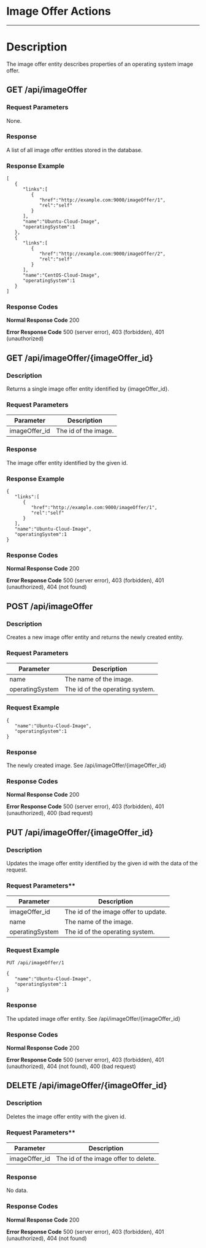 ﻿# Image Offer Actions
***
# Description
The image offer entity describes properties of an operating system image offer.

## GET /api/imageOffer

### Request Parameters
None.

### Response
A list of all image offer entities stored in the database.

### Response Example
```
[  
   {  
      "links":[  
         {  
            "href":"http://example.com:9000/imageOffer/1",
            "rel":"self"
         }
      ],
      "name":"Ubuntu-Cloud-Image",
      "operatingSystem":1
   },
   {  
      "links":[  
         {  
            "href":"http://example.com:9000/imageOffer/2",
            "rel":"self"
         }
      ],
      "name":"CentOS-Cloud-Image",
      "operatingSystem":1
   }
]
```
### Response Codes
**Normal Response Code** 200

**Error Response Code** 500 (server error), 403 (forbidden), 401 (unauthorized)

## GET /api/imageOffer/{imageOffer_id}

### Description
Returns a single image offer entity identified by {imageOffer_id}.

### Request Parameters

Parameter     | Description
------------- | -------------
imageOffer_id      | The id of the image.

### Response
The image offer entity identified by the given id.

### Response Example
```
{  
   "links":[  
      {  
         "href":"http://example.com:9000/imageOffer/1",
         "rel":"self"
      }
   ],
   "name":"Ubuntu-Cloud-Image",
   "operatingSystem":1
}
```
### Response Codes
**Normal Response Code** 200

**Error Response Code** 500 (server error), 403 (forbidden), 401 (unauthorized), 404 (not found)

## POST /api/imageOffer

### Description
Creates a new image offer entity and returns the newly created entity.

### Request Parameters

Parameter       | Description
--------------- | -------------
name            | The name of the image.
operatingSystem | The id of the operating system.

### Request Example
```
{  
   "name":"Ubuntu-Cloud-Image",
   "operatingSystem":1
}    
```
### Response
The newly created image. See /api/imageOffer/{imageOffer_id}

### Response Codes
**Normal Response Code** 200

**Error Response Code** 500 (server error), 403 (forbidden), 401 (unauthorized), 400 (bad request)

## PUT /api/imageOffer/{imageOffer_id}

### Description

Updates the image offer entity identified by the given id with the data of the request.

### Request Parameters** 

Parameter            | Description
-------------------- | --------------------------------
imageOffer_id        | The id of the image offer to update.
name                 | The name of the image.
operatingSystem      | The id of the operating system.

### Request Example
```
PUT /api/imageOffer/1
```
```
{  
   "name":"Ubuntu-Cloud-Image",
   "operatingSystem":1
}
```

### Response
The updated image offer entity. See /api/imageOffer/{imageOffer_id}

### Response Codes

**Normal Response Code** 200

**Error Response Code** 500 (server error), 403 (forbidden), 401 (unauthorized), 404 (not found), 400 (bad request)

## DELETE /api/imageOffer/{imageOffer_id}

### Description

Deletes the image offer entity with the given id.

### Request Parameters** 

Parameter       | Description
--------------- | -------------
imageOffer_id   | The id of the image offer to delete.

### Response
No data.

### Response Codes

**Normal Response Code** 200

**Error Response Code** 500 (server error), 403 (forbidden), 401 (unauthorized), 404 (not found)